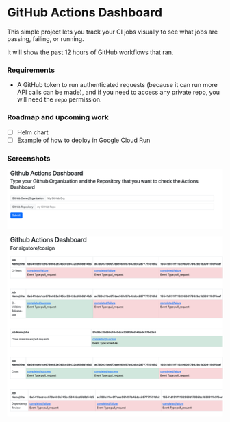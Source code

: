 # GitHub Actions Dashboard

This simple project lets you track your CI jobs visually to see what jobs are passing, failing, or running.

It will show the past 12 hours of GitHub workflows that ran.

### Requirements

- A GitHub token to run authenticated requests (because it can run more API calls can be made), and if you need to access any private repo, you will need the `repo` permission.

### Roadmap and upcoming work

- [ ] Helm chart
- [ ] Example of how to deploy in Google Cloud Run

### Screenshots

![home](https://github.com/cpanato/github-actions-dashboard/blob/main/assets/home.png?raw=true)


![dashboard](https://github.com/cpanato/github-actions-dashboard/blob/main/assets/dashboard.png?raw=true)
